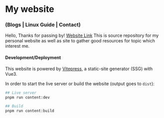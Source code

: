 # My website
### (Blogs | Linux Guide | Contact)

Hello, Thanks for passing by!
[Website Link](https://aadi58002.github.io/Linux-Blog/)
This is source repository for my personal website as well as site to gather good resources for topic which interest me.

#### Development/Deployment

This website is powered by [Vitepress](https://vitepress.vuejs.org),
a static-site generator (SSG) with Vue3.

In order to start the live server or build the website (output goes to `dist`):

```bash
## Live server
pnpm run content:dev

## Build
pnpm run content:build
```
